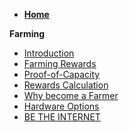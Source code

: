 - [**Home**](@threefold_home)

**Farming**

- [Introduction](farming_intro)
- [Farming Rewards](farming_reward)
- [Proof-of-Capacity](proof_of_capacity)
- [Rewards Calculation](farming_calculator)
- [Why become a Farmer](why_farming)
- [Hardware Options](farming_hardware_overview)
- [BE THE INTERNET](be_the_internet_act)
<!-- - [Certified Farming](certified_farming) -->



<!-- - [Planet Positive Farming](@lanet_positive_farming) -->